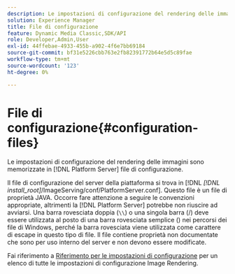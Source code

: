 ```yaml
---
description: Le impostazioni di configurazione del rendering delle immagini sono memorizzate in [!DNL Platform Server] file di configurazione.
solution: Experience Manager
title: File di configurazione
feature: Dynamic Media Classic,SDK/API
role: Developer,Admin,User
exl-id: 44ffebae-4933-455b-a902-4f6e7bb69184
source-git-commit: bf31e5226cbb763e2fb82391772b64e5d5c89fae
workflow-type: tm+mt
source-wordcount: '123'
ht-degree: 0%

---
```


# File di configurazione{#configuration-files}

Le impostazioni di configurazione del rendering delle immagini sono memorizzate in [!DNL Platform Server] file di configurazione.

Il file di configurazione del server della piattaforma si trova in [!DNL *[!DNL install_root]*/ImageServing/conf/PlatformServer.conf]. Questo file è un file di proprietà JAVA. Occorre fare attenzione a seguire le convenzioni appropriate, altrimenti la [!DNL Platform Server] potrebbe non riuscire ad avviarsi. Una barra rovesciata doppia (`\\`) o una singola barra (/) deve essere utilizzata al posto di una barra rovesciata semplice (\) nei percorsi dei file di Windows, perché la barra rovesciata viene utilizzata come carattere di escape in questo tipo di file. Il file contiene proprietà non documentate che sono per uso interno del server e non devono essere modificate.

Fai riferimento a [Riferimento per le impostazioni di configurazione](../../../../../ir-api/server-admin/image-rendering-api-ref/c-ir-server-administration/c-ir-configuration-settings-reference/c-ir-configuration-settings-reference.md#concept-6947a512d4c94e9fb8a71b80243fee81) per un elenco di tutte le impostazioni di configurazione Image Rendering.
